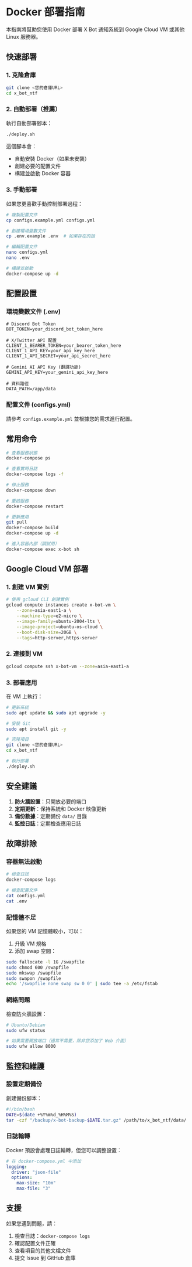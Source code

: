 # Docker 部署指南

本指南將幫助您使用 Docker 部署 X Bot 通知系統到 Google Cloud VM 或其他 Linux 服務器。

## 快速部署

### 1. 克隆倉庫

```bash
git clone <您的倉庫URL>
cd x_bot_ntf
```

### 2. 自動部署（推薦）

執行自動部署腳本：

```bash
./deploy.sh
```

這個腳本會：
- 自動安裝 Docker（如果未安裝）
- 創建必要的配置文件
- 構建並啟動 Docker 容器

### 3. 手動部署

如果您更喜歡手動控制部署過程：

```bash
# 複製配置文件
cp configs.example.yml configs.yml

# 創建環境變數文件
cp .env.example .env  # 如果存在的話

# 編輯配置文件
nano configs.yml
nano .env

# 構建並啟動
docker-compose up -d
```

## 配置設置

### 環境變數文件 (.env)

```env
# Discord Bot Token
BOT_TOKEN=your_discord_bot_token_here

# X/Twitter API 配置
CLIENT_1_BEARER_TOKEN=your_bearer_token_here
CLIENT_1_API_KEY=your_api_key_here
CLIENT_1_API_SECRET=your_api_secret_here

# Gemini AI API Key (翻譯功能)
GEMINI_API_KEY=your_gemini_api_key_here

# 資料路徑
DATA_PATH=/app/data
```

### 配置文件 (configs.yml)

請參考 `configs.example.yml` 並根據您的需求進行配置。

## 常用命令

```bash
# 查看服務狀態
docker-compose ps

# 查看實時日誌
docker-compose logs -f

# 停止服務
docker-compose down

# 重啟服務
docker-compose restart

# 更新應用
git pull
docker-compose build
docker-compose up -d

# 進入容器內部（調試用）
docker-compose exec x-bot sh
```

## Google Cloud VM 部署

### 1. 創建 VM 實例

```bash
# 使用 gcloud CLI 創建實例
gcloud compute instances create x-bot-vm \
    --zone=asia-east1-a \
    --machine-type=e2-micro \
    --image-family=ubuntu-2004-lts \
    --image-project=ubuntu-os-cloud \
    --boot-disk-size=20GB \
    --tags=http-server,https-server
```

### 2. 連接到 VM

```bash
gcloud compute ssh x-bot-vm --zone=asia-east1-a
```

### 3. 部署應用

在 VM 上執行：

```bash
# 更新系統
sudo apt update && sudo apt upgrade -y

# 安裝 Git
sudo apt install git -y

# 克隆項目
git clone <您的倉庫URL>
cd x_bot_ntf

# 執行部署
./deploy.sh
```

## 安全建議

1. **防火牆設置**：只開放必要的端口
2. **定期更新**：保持系統和 Docker 映像更新
3. **備份數據**：定期備份 `data/` 目錄
4. **監控日誌**：定期檢查應用日誌

## 故障排除

### 容器無法啟動

```bash
# 檢查日誌
docker-compose logs

# 檢查配置文件
cat configs.yml
cat .env
```

### 記憶體不足

如果您的 VM 記憶體較小，可以：

1. 升級 VM 規格
2. 添加 swap 空間：

```bash
sudo fallocate -l 1G /swapfile
sudo chmod 600 /swapfile
sudo mkswap /swapfile
sudo swapon /swapfile
echo '/swapfile none swap sw 0 0' | sudo tee -a /etc/fstab
```

### 網絡問題

檢查防火牆設置：

```bash
# Ubuntu/Debian
sudo ufw status

# 如果需要開放端口（通常不需要，除非您添加了 Web 介面）
sudo ufw allow 8000
```

## 監控和維護

### 設置定期備份

創建備份腳本：

```bash
#!/bin/bash
DATE=$(date +%Y%m%d_%H%M%S)
tar -czf "/backup/x-bot-backup-$DATE.tar.gz" /path/to/x_bot_ntf/data/
```

### 日誌輪轉

Docker 預設會處理日誌輪轉，但您可以調整設置：

```yaml
# 在 docker-compose.yml 中添加
logging:
  driver: "json-file"
  options:
    max-size: "10m"
    max-file: "3"
```

## 支援

如果您遇到問題，請：

1. 檢查日誌：`docker-compose logs`
2. 確認配置文件正確
3. 查看項目的其他文檔文件
4. 提交 Issue 到 GitHub 倉庫
